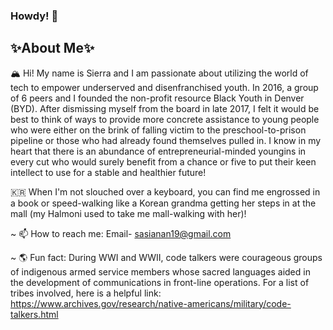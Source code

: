 ### Howdy! 🤠

## ✨About Me✨ 

🏔️ Hi! My name is Sierra and I am passionate about utilizing the world of tech to empower underserved and disenfranchised youth. In 2016, a group of 6 peers and I founded the non-profit resource Black Youth in Denver (BYD). After dismissing myself from the board in late 2017, I felt it would be best to think of ways to provide more concrete assistance to young people who were either on the brink of falling victim to the preschool-to-prison pipeline or those who had already found themselves pulled in. I know in my heart that there is an abundance of entrepreneurial-minded youngins in every cut who would surely benefit from a chance or five to put their keen intellect to use for a stable and healthier future!

🇰🇷 When I'm not slouched over a keyboard, you can find me engrossed in a book or speed-walking like a Korean grandma getting her steps in at the mall (my Halmoni used to take me mall-walking with her)! 

~ 📫 How to reach me: Email- sasianan19@gmail.com 

~ 🌎 Fun fact: During WWI and WWII, code talkers were courageous groups of indigenous armed service members whose sacred languages aided in the development of communications in front-line operations. For a list of tribes involved, here is a helpful link: https://www.archives.gov/research/native-americans/military/code-talkers.html 
